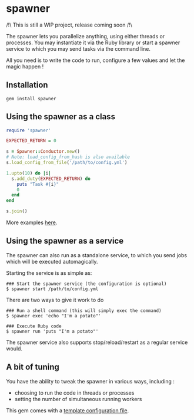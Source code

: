 spawner
=======
/!\ This is still a WIP project, release coming soon /!\

The spawner lets you parallelize anything, using either threads or processes.
You may instantiate it via the Ruby library or start a spawner service to
which you may send tasks via the command line.

All you need is to write the code to run, configure a few values and
let the magic happen !

Installation
------------
```
gem install spawner
```

Using the spawner as a class
----------------------------
```ruby
require 'spawner'

EXPECTED_RETURN = 0

s = Spawner::Conductor.new()
# Note: load_config_from_hash is also available
s.load_config_from_file('/path/to/config.yml')

1.upto(10) do |i|
  s.add_duty(EXPECTED_RETURN) do
    puts "Task #{i}"
    0
  end
end

s.join()
```

More examples [here](/examples).

Using the spawner as a service
------------------------------
The spawner can also run as a standalone service, to which you send jobs
which will be executed automagically.

Starting the service is as simple as:
```
### Start the spawner service (the configuration is optional)
$ spawner start /path/to/config.yml
```

There are two ways to give it work to do
```
### Run a shell command (this will simply exec the command)
$ spawner exec 'echo "I'm a potato"'

### Execute Ruby code
$ spawner run 'puts "I'm a potato"'
```

The spawner service also supports stop/reload/restart as a regular service
would.

A bit of tuning
---------------
You have the ability to tweak the spawner in various ways, including :
* choosing to run the code in threads or processes
* setting the number of simultaneous running workers

This gem comes with a [template configuration file](/etc/config.yml).
